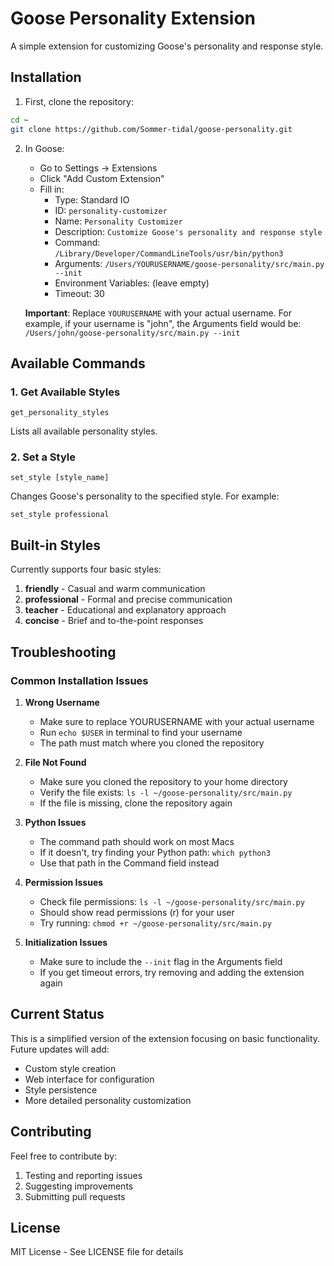 # Goose Personality Extension

A simple extension for customizing Goose's personality and response style.

## Installation

1. First, clone the repository:
```bash
cd ~
git clone https://github.com/Sommer-tidal/goose-personality.git
```

2. In Goose:
   - Go to Settings → Extensions
   - Click "Add Custom Extension"
   - Fill in:
     - Type: Standard IO
     - ID: `personality-customizer`
     - Name: `Personality Customizer`
     - Description: `Customize Goose's personality and response style`
     - Command: `/Library/Developer/CommandLineTools/usr/bin/python3`
     - Arguments: `/Users/YOURUSERNAME/goose-personality/src/main.py --init`
     - Environment Variables: (leave empty)
     - Timeout: 30

   **Important**: Replace `YOURUSERNAME` with your actual username.
   For example, if your username is "john", the Arguments field would be:
   `/Users/john/goose-personality/src/main.py --init`

## Available Commands

### 1. Get Available Styles
```
get_personality_styles
```
Lists all available personality styles.

### 2. Set a Style
```
set_style [style_name]
```
Changes Goose's personality to the specified style. For example:
```
set_style professional
```

## Built-in Styles

Currently supports four basic styles:
1. **friendly** - Casual and warm communication
2. **professional** - Formal and precise communication
3. **teacher** - Educational and explanatory approach
4. **concise** - Brief and to-the-point responses

## Troubleshooting

### Common Installation Issues

1. **Wrong Username**
   - Make sure to replace YOURUSERNAME with your actual username
   - Run `echo $USER` in terminal to find your username
   - The path must match where you cloned the repository

2. **File Not Found**
   - Make sure you cloned the repository to your home directory
   - Verify the file exists: `ls -l ~/goose-personality/src/main.py`
   - If the file is missing, clone the repository again

3. **Python Issues**
   - The command path should work on most Macs
   - If it doesn't, try finding your Python path: `which python3`
   - Use that path in the Command field instead

4. **Permission Issues**
   - Check file permissions: `ls -l ~/goose-personality/src/main.py`
   - Should show read permissions (r) for your user
   - Try running: `chmod +r ~/goose-personality/src/main.py`

5. **Initialization Issues**
   - Make sure to include the `--init` flag in the Arguments field
   - If you get timeout errors, try removing and adding the extension again

## Current Status

This is a simplified version of the extension focusing on basic functionality. Future updates will add:
- Custom style creation
- Web interface for configuration
- Style persistence
- More detailed personality customization

## Contributing

Feel free to contribute by:
1. Testing and reporting issues
2. Suggesting improvements
3. Submitting pull requests

## License

MIT License - See LICENSE file for details
